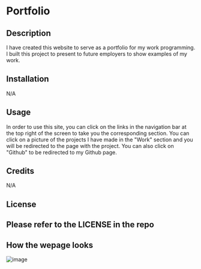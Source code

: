 # Portfolio

## Description

I have created this website to serve as a portfolio for my work programming. I built this project to present to future employers to show examples of my work.

## Installation

N/A

## Usage

In order to use this site, you can click on the links in the navigation bar at the top right of the screen to take you the corresponding section. 
You can click on a picture of the projects I have made in the "Work" section and you will be redirected to the page with the project. 
You can also click on "Github" to be redirected to my Github page.

## Credits

N/A

## License

Please refer to the LICENSE in the repo
---

## How the wepage looks

![image](https://github.com/KylerJansson/Portfolio/assets/141693361/1d136b5a-2ec1-47ef-ac3c-a3b57f57926a)
